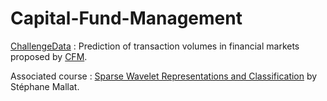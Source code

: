 # Capital-Fund-Management

[ChallengeData](https://challengedata.ens.fr/en/home) : Prediction of transaction volumes in financial markets proposed by [CFM](https://challengedata.ens.fr/en/challenge/9/prediction_of_transaction_volumes_in_financial_markets.html).

Associated course : [Sparse Wavelet Representations and Classification](http://www.math.ens-cachan.fr/version-francaise/formations/master-mva/contenus-/sparse-wavelet-representations-and-classification--222028.kjsp?RH=1242430202531) by Stéphane Mallat.





